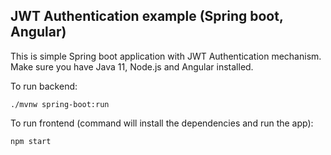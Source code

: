 ##  JWT Authentication example (Spring boot, Angular)
This is simple Spring boot application with JWT Authentication mechanism. Make sure you have Java 11, Node.js and Angular installed.

To run backend:

    ./mvnw spring-boot:run

To run frontend (command will install the dependencies and run the app):

    npm start
